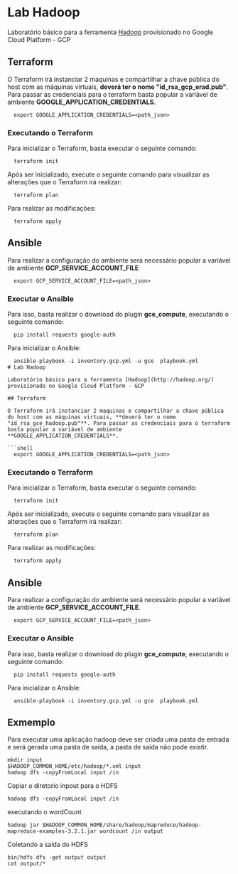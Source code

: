 # Lab Hadoop

Laboratório básico para a ferramenta [Hadoop](http://hadoop.org/) provisionado no Google Cloud Platform - GCP

## Terraform

O Terraform irá instanciar 2 maquinas e compartilhar a chave pública do host com as máquinas virtuais, **deverá ter o nome "id_rsa_gcp_erad.pub"**. Para passar as credenciais para o terraform basta popular a variável de ambiente **GOOGLE_APPLICATION_CREDENTIALS**.

```shell
  export GOOGLE_APPLICATION_CREDENTIALS=<path_json>
```

### Executando o Terraform

Para inicializar o Terraform, basta executar o seguinte comando:

```shell
  terraform init
```

Após ser inicializado, execute o seguinte comando para visualizar as alterações que o Terraform irá realizar:

```shell
  terraform plan
```

Para realizar as modificações:

```shell
  terraform apply
```

## Ansible

Para realizar a configuração do ambiente será necessário popular a variável de ambiente **GCP_SERVICE_ACCOUNT_FILE**

```shell
  export GCP_SERVICE_ACCOUNT_FILE=<path_json>
```

### Executar o Ansible

Para isso, basta realizar o download do plugin **gce_compute**, executando o seguinte comando:

```shell
  pip install requests google-auth
```

Para inicializar o Ansible:

```shell
  ansible-playbook -i inventory.gcp.yml -u gce  playbook.yml
# Lab Hadoop

Laboratório básico para a ferramenta [Hadoop](http://hadoop.org/) provisionado no Google Cloud Platform - GCP

## Terraform

O Terraform irá instanciar 2 maquinas e compartilhar a chave pública do host com as máquinas virtuais, **deverá ter o nome "id_rsa_gce_hadoop.pub"**. Para passar as credenciais para o terraform basta popular a variável de ambiente **GOOGLE_APPLICATION_CREDENTIALS**.

```shell
  export GOOGLE_APPLICATION_CREDENTIALS=<path_json>
```

### Executando o Terraform

Para inicializar o Terraform, basta executar o seguinte comando:

```shell
  terraform init
```

Após ser inicializado, execute o seguinte comando para visualizar as alterações que o Terraform irá realizar:

```shell
  terraform plan
```

Para realizar as modificações:

```shell
  terraform apply
```

## Ansible

Para realizar a configuração do ambiente será necessário popular a variável de ambiente **GCP_SERVICE_ACCOUNT_FILE**.

```shell
  export GCP_SERVICE_ACCOUNT_FILE=<path_json>
```

### Executar o Ansible

Para isso, basta realizar o download do plugin **gce_compute**, executando o seguinte comando:

```shell
  pip install requests google-auth
```

Para inicializar o Ansible:

```shell
  ansible-playbook -i inventory.gcp.yml -u gce  playbook.yml
```

## Exmemplo

Para executar uma aplicação hadoop deve ser criada uma pasta de entrada e será gerada uma pasta de saída, a pasta de saída não pode existir.

```shell
mkdir input
$HADOOP_COMMON_HOME/etc/hadoop/*.xml input
hadoop dfs -copyFromLocal input /in
```

Copiar o diretorio inpout para o HDFS

```shell
hadoop dfs -copyFromLocal input /in
```

executando o wordCount

```shell
hadoop jar $HADOOP_COMMON_HOME/share/hadoop/mapreduce/hadoop-mapreduce-examples-3.2.1.jar wordcount /in output
```

Coletando a saída do HDFS

```shell
bin/hdfs dfs -get output output
cat output/*
```
